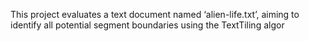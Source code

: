 This project evaluates a text document named ‘alien-life.txt’, aiming to identify all potential segment boundaries using the TextTiling algor